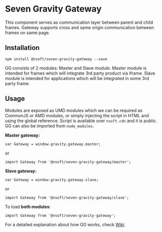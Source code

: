 # Seven Gravity Gateway

This component serves as communication layer between parent and child frames. Gateway supports cross and same origin communication between frames on same page.

## Installation

`npm install @nsoft/seven-gravity-gateway --save`

GG consists of 2 modules: Master and Slave module. Master module is intended for frames which will integrate 3rd party product via iframe. Slave module is intended for applications which will be integrated in some 3rd party frame. 

## Usage

Modules are exposed as UMD modules which we can be required as CommonJS or AMD modules, or simply injecting the script in HTML and using the global reference. Script is available over `nsoft.cdn` and it is public. GG can also be imported from `node_modules`.

**Master gateway:**

```lang=javascript
var Gateway = window.gravity.gateway.master;
```
or
```lang=javascript
import Gateway from '@nsoft/seven-gravity-gateway/master';
```

**Slave gateway:**

```lang=javascript
var Gateway = window.gravity.gateway.slave;
```
or
```lang=javascript
import Gateway from '@nsoft/seven-gravity-gateway/slave';
```


To load **both modules**:
```lang=javascript
import Gateway from '@nsoft/seven-gravity-gateway';
```

For a detailed explanation about how GG works, check [Wiki](https://github.com/nsftx/seven-gravity-gateway/wiki).
